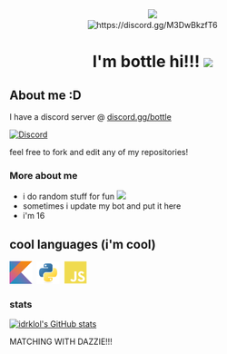 <div id="header" align="center">
  <img src="https://i.imgur.com/GBT5GFo.gif" width="100"/>
<div id="views">
     <img src="https://komarev.com/ghpvc/?username=idrklol&style=flat&color=f48faa" alt="https://discord.gg/M3DwBkzfT6"/>
  </div>
<h1>
  I'm bottle hi!!!
  <img src="https://c.tenor.com/K-BBg8fYIdQAAAAi/kirana-margay.gif" width="30"/>
</h1>
</div>


## About me :D

I have a discord server @ [discord.gg/bottle](https://discord.gg/YZAb5B6x2X)

[![Discord](https://img.shields.io/discord/874440438604496976.svg?label=&logo=discord&logoColor=ffffff&color=7389D8&labelColor=6A7EC2)](https://discord.gg/M3DwBkzfT6)

feel free to fork and edit any of my repositories!
### More about me
- i do random stuff for fun <img src="https://c.tenor.com/b46GRzAmGeYAAAAi/chika-dance.gif" width="20"/>
- sometimes i update my bot and put it here
- i'm 16

## cool languages (i'm cool)
<div>
  <img src="https://github.com/devicons/devicon/blob/master/icons/kotlin/kotlin-original.svg" title="Kotlin" alt="Kotlin" width="40" height="40"/>&nbsp;
  <img src="https://github.com/devicons/devicon/blob/master/icons/python/python-original.svg" title="Python (my fav)" alt="Python" width="40" height="40"/>&nbsp;
  <img src="https://github.com/devicons/devicon/blob/master/icons/javascript/javascript-plain.svg" title="SavaScript" alt="JavaScript" width="40" height="40"/>&nbsp;
</div>

### stats

[![idrklol's GitHub stats](https://github-readme-stats.vercel.app/api?username=idrklol&show_icons=true&theme=dracula)](https://github.com/anuraghazra/github-readme-stats)

MATCHING WITH DAZZIE!!!
